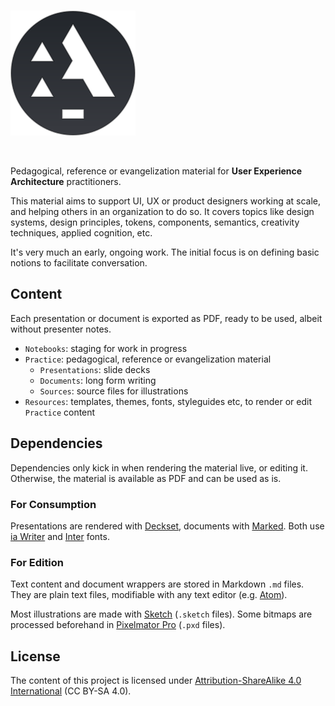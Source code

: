 <br>

![](Resources/Logos/a-mark-readme.svg)

<br>

Pedagogical, reference or evangelization material for **User Experience Architecture** practitioners.

This material aims to support UI, UX or product designers working at scale, and helping others in an organization to do so. It covers topics like design systems, design principles, tokens, components, semantics, creativity techniques, applied cognition, etc.

It's very much an early, ongoing work. The initial focus is on defining basic notions to facilitate conversation.

## Content

Each presentation or document is exported as PDF, ready to be used, albeit without presenter notes.

- `Notebooks`: staging for work in progress
- `Practice`: pedagogical, reference or evangelization material
    - `Presentations`: slide decks
    - `Documents`: long form writing
    - `Sources`: source files for illustrations
- `Resources`: templates, themes, fonts, styleguides etc, to render or edit `Practice` content

## Dependencies

Dependencies only kick in when rendering the material live, or editing it.
Otherwise, the material is available as PDF and can be used as is.

### For Consumption

Presentations are rendered with [Deckset](https://www.deckset.com/), documents with [Marked](https://marked2app.com/).
Both use [ia Writer](https://github.com/iaolo/iA-Fonts) and [Inter](https://rsms.me/inter/) fonts.

### For Edition

Text content and document wrappers are stored in Markdown `.md` files. They are plain text files, modifiable with any text editor (e.g. [Atom](https://atom.io/)).

Most illustrations are made with [Sketch](https://www.sketch.com/) (`.sketch` files). Some bitmaps are processed beforehand in [Pixelmator Pro](https://www.pixelmator.com/pro/) (`.pxd` files).

## License

The content of this project is licensed under [Attribution-ShareAlike 4.0 International](LICENSE.txt) (CC BY-SA 4.0).
